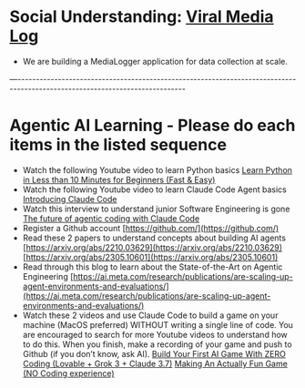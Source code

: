 # Social Understanding: [Viral Media Log](https://docs.google.com/spreadsheets/d/13tR5eTLg3LC49wWHhsuYYZ_hOWReWcAn9JRxfMihUW0/edit?gid=0#gid=0)

* We are building a MediaLogger application for data collection at scale. 

—----------------------------------------------------------------------------------------------------------------------------

# Agentic AI Learning - Please do each items in the listed sequence

* Watch the following Youtube video to learn Python basics
  [Learn Python in Less than 10 Minutes for Beginners (Fast & Easy)](https://www.youtube.com/watch?v=fWjsdhR3z3c)
* Watch the following Youtube video to learn Claude Code Agent basics
  [Introducing Claude Code](https://www.youtube.com/watch?v=AJpK3YTTKZ4)
* Watch this interview to understand junior Software Engineering is gone
  [The future of agentic coding with Claude Code](https://www.youtube.com/watch?v=iF9iV4xponk)
* Register a Github account
  [https://github.com/](https://github.com/)
* Read these 2 papers to understand concepts about building AI agents
  [https://arxiv.org/abs/2210.03629](https://arxiv.org/abs/2210.03629)
  [https://arxiv.org/abs/2305.10601](https://arxiv.org/abs/2305.10601)
* Read through this blog to learn about the State-of-the-Art on Agentic Engineering
  [https://ai.meta.com/research/publications/are-scaling-up-agent-environments-and-evaluations/](https://ai.meta.com/research/publications/are-scaling-up-agent-environments-and-evaluations/)
* Watch these 2 videos and use Claude Code to build a game on your machine (MacOS preferred) WITHOUT writing a single line of code. You are encouraged to search for more Youtube videos to understand how to do this. When you finish, make a recording of your game and push to Github (if you don’t know, ask AI).
  [Build Your First AI Game With ZERO Coding (Lovable + Grok 3 + Claude 3.7)](https://www.youtube.com/watch?v=xWJDvub8Hws)
  [Making An Actually Fun Game (NO Coding experience)](https://www.youtube.com/watch?v=aa-Fu5Qw91M&t=216s)

